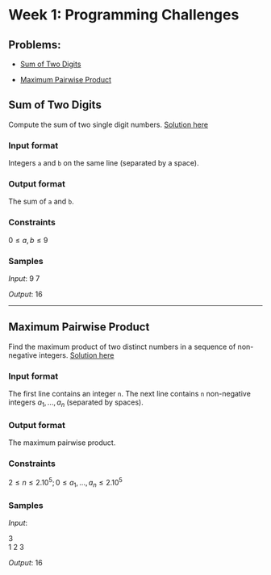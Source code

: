 # Week 1: Programming Challenges

## Problems:

- [Sum of Two Digits](#sum-of-two-digits)

- [Maximum Pairwise Product](#maximum-pairwise-product)

## Sum of Two Digits

Compute the sum of two single digit numbers. [Solution here](./p1_sum_of_two_digits.py)

### Input format

Integers `a` and `b` on the same line (separated by a space).

### Output format

The sum of `a` and `b`.

### Constraints

$0 \leq a,b \leq 9$

### Samples

*Input*: 9 7

*Output*: 16

---

## Maximum Pairwise Product

Find the maximum product of two distinct numbers in a sequence of non-negative integers. [Solution here](./p2_maximum_pairwise_product.py)

### Input format

The first line contains an integer `n`. The next line contains `n` non-negative integers $a_{1},...,a_{n}$ (separated by spaces).

### Output format

The maximum pairwise product.

### Constraints

$2 \leq n \leq 2.10^5; 0 \leq a_{1},...,a_{n} \leq 2.10^5$

### Samples

*Input*:

3 <br>1 2 3

*Output*: 16
